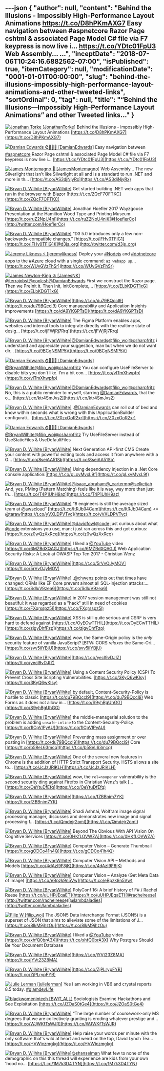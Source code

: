 ---json
{
  "author": null,
  "content": "Behind the Illusions - Impossibly High-Performance Layout Animations https://t.co/D8hPKmAXG7 Easy navigation between #aspnetcore Razor Page cshtml &amp; associated Page Model C# file via F7 keypress is now live i… https://t.co/YDtc01FpU3 Web Assembly... ...",
  "inceptDate": "2018-07-06T10:24:16.6882562-07:00",
  "isPublished": true,
  "itemCategory": null,
  "modificationDate": "0001-01-01T00:00:00",
  "slug": "behind-the-illusions-impossibly-high-performance-layout-animations-and-other-tweeted-links",
  "sortOrdinal": 0,
  "tag": null,
  "title": "“Behind the Illusions—Impossibly High-Performance Layout Animations” and other Tweeted links…"
}
---

[<img alt="Jonathan Torke [JonathanTorke]" src="https://songhay.blob.core.windows.net/shared-social-twitter/JonathanTorke.jpg">](https://t.co/AqIi91NbiM "Jonathan Torke [JonathanTorke]") Behind the Illusions - Impossibly High-Performance Layout Animations [https://t.co/D8hPKmAXG7](https://t.co/D8hPKmAXG7)

[<img alt="Damian Edwards ⌚🥃👟💕 [DamianEdwards]" src="https://songhay.blob.core.windows.net/shared-social-twitter/DamianEdwards.jpg">](https://t.co/u0gR39330K "Damian Edwards ⌚🥃👟💕 [DamianEdwards]") Easy navigation between [#aspnetcore](http://twitter.com/search?q=%23aspnetcore) Razor Page cshtml &amp; associated Page Model C# file via F7 keypress is now live i… [https://t.co/YDtc01FpU3](https://t.co/YDtc01FpU3)

[<img alt="James Montemagno 🙈 [JamesMontemagno]" src="https://songhay.blob.core.windows.net/shared-social-twitter/JamesMontemagno.jpg">](https://t.co/5USXLfbaf4 "James Montemagno 🙈 [JamesMontemagno]") Web Assembly... The new Silverlight that isn't like Silverlight at all and is a standard to run .NET and more in th… [https://t.co/AS3djNjyRx](https://t.co/AS3djNjyRx)

[<img alt="Bryan D. Wilhite [BryanWilhite]" src="https://songhay.blob.core.windows.net/shared-social-twitter/BryanWilhite.jpeg">](http://t.co/UNdqV0Z1zz "Bryan D. Wilhite [BryanWilhite]") Get started building .NET web apps that run in the browser with Blazor [https://t.co/ZQcF7OFTKC](https://t.co/ZQcF7OFTKC)

[<img alt="Bryan D. Wilhite [BryanWilhite]" src="https://songhay.blob.core.windows.net/shared-social-twitter/BryanWilhite.jpeg">](http://t.co/UNdqV0Z1zz "Bryan D. Wilhite [BryanWilhite]") Jonathan Hoefler 2017 Wayzgoose Presentation at the Hamilton Wood Type and Printing Museum [https://t.co/ruZ2NpU4ni](https://t.co/ruZ2NpU4ni)[@HoeflerCo](http://twitter.com/HoeflerCo)

[<img alt="Bryan D. Wilhite [BryanWilhite]" src="https://songhay.blob.core.windows.net/shared-social-twitter/BryanWilhite.jpeg">](http://t.co/UNdqV0Z1zz "Bryan D. Wilhite [BryanWilhite]") “D3 5.0 introduces only a few non-backwards-compatible changes.” [https://t.co/IFHv0TFiG1](https://t.co/IFHv0TFiG1)[@d3js_org](http://twitter.com/d3js_org)

[<img alt="Jeremy Likness ⚡️ [jeremylikness]" src="https://songhay.blob.core.windows.net/shared-social-twitter/jeremylikness.jpg">](https://t.co/IbLCTBQJ41 "Jeremy Likness ⚡️ [jeremylikness]") Deploy your [#Nodejs](http://twitter.com/search?q=%23Nodejs) and [#dotnetcore](http://twitter.com/search?q=%23dotnetcore) apps to the [#Azure](http://twitter.com/search?q=%23Azure) cloud with a single command: `az webapp up`… [https://t.co/WUvGVzFhSr](https://t.co/WUvGVzFhSr)

[<img alt="James Newton-King ♔ [JamesNK]" src="https://songhay.blob.core.windows.net/shared-social-twitter/JamesNK.jpeg">](http://t.co/NT5azIWwVG "James Newton-King ♔ [JamesNK]")[@terrajobst](http://twitter.com/terrajobst)[@coolcsh](http://twitter.com/coolcsh)[@DamianEdwards](http://twitter.com/DamianEdwards) First we construct the Razor page. Then we PreInit it. Then Init, InitComplete,… [https://t.co/ELbKDGT1xG](https://t.co/ELbKDGT1xG)

[<img alt="Bryan D. Wilhite [BryanWilhite]" src="https://songhay.blob.core.windows.net/shared-social-twitter/BryanWilhite.jpeg">](http://t.co/UNdqV0Z1zz "Bryan D. Wilhite [BryanWilhite]")[https://t.co/du79BQccl9](https://t.co/du79BQccl9) Core manageability and Application Insights improvements [https://t.co/dA9YKGPTsD](https://t.co/dA9YKGPTsD)

[<img alt="Bryan D. Wilhite [BryanWilhite]" src="https://songhay.blob.core.windows.net/shared-social-twitter/BryanWilhite.jpeg">](http://t.co/UNdqV0Z1zz "Bryan D. Wilhite [BryanWilhite]") The Figma Platform enables apps, websites and internal tools to integrate directly with the realtime state of desig… [https://t.co/jFWjRj7Rrq](https://t.co/jFWjRj7Rrq)

[<img alt="Bryan D. Wilhite [BryanWilhite]" src="https://songhay.blob.core.windows.net/shared-social-twitter/BryanWilhite.jpeg">](http://t.co/UNdqV0Z1zz "Bryan D. Wilhite [BryanWilhite]")[@DamianEdwards](http://twitter.com/DamianEdwards)[@filip_woj](http://twitter.com/filip_woj)[@csharpfritz](http://twitter.com/csharpfritz) i understand and appreciate your suggestion, man but when we do not want dir… [https://t.co/9BCgNSMP5V](https://t.co/9BCgNSMP5V)

[<img alt="Damian Edwards ⌚🥃👟💕 [DamianEdwards]" src="https://songhay.blob.core.windows.net/shared-social-twitter/DamianEdwards.jpg">](https://t.co/u0gR39330K "Damian Edwards ⌚🥃👟💕 [DamianEdwards]")[@BryanWilhite](http://twitter.com/BryanWilhite)[@filip_woj](http://twitter.com/filip_woj)[@csharpfritz](http://twitter.com/csharpfritz) You can configure UseFileServer to disable bits you don't like. I'm a bit con… [https://t.co/vlTmXhwpfp](https://t.co/vlTmXhwpfp)

[<img alt="Bryan D. Wilhite [BryanWilhite]" src="https://songhay.blob.core.windows.net/shared-social-twitter/BryanWilhite.jpeg">](http://t.co/UNdqV0Z1zz "Bryan D. Wilhite [BryanWilhite]")[@DamianEdwards](http://twitter.com/DamianEdwards)[@filip_woj](http://twitter.com/filip_woj)[@csharpfritz](http://twitter.com/csharpfritz) No, this is a public reminder to myself, starring [@DamianEdwards](http://twitter.com/DamianEdwards), that the o… [https://t.co/ktr4SmJvs2](https://t.co/ktr4SmJvs2)

[<img alt="Bryan D. Wilhite [BryanWilhite]" src="https://songhay.blob.core.windows.net/shared-social-twitter/BryanWilhite.jpeg">](http://t.co/UNdqV0Z1zz "Bryan D. Wilhite [BryanWilhite]") .[@DamianEdwards](http://twitter.com/DamianEdwards) can roll out of bed and know within seconds what is wrong with this IApplicationBuilder configurati… [https://t.co/Z0zxOoR2xr](https://t.co/Z0zxOoR2xr)

[<img alt="Damian Edwards ⌚🥃👟💕 [DamianEdwards]" src="https://songhay.blob.core.windows.net/shared-social-twitter/DamianEdwards.jpg">](https://t.co/u0gR39330K "Damian Edwards ⌚🥃👟💕 [DamianEdwards]")[@BryanWilhite](http://twitter.com/BryanWilhite)[@filip_woj](http://twitter.com/filip_woj)[@csharpfritz](http://twitter.com/csharpfritz) Try UseFileServer instead of UseStaticFiles &amp; UseDefaultFiles

[<img alt="Bryan D. Wilhite [BryanWilhite]" src="https://songhay.blob.core.windows.net/shared-social-twitter/BryanWilhite.jpeg">](http://t.co/UNdqV0Z1zz "Bryan D. Wilhite [BryanWilhite]") Next Generation API-first CMS Create your content with powerful editing tools and access it from anywhere with a G… [https://t.co/8seiAA51Sb](https://t.co/8seiAA51Sb)

[<img alt="Bryan D. Wilhite [BryanWilhite]" src="https://songhay.blob.core.windows.net/shared-social-twitter/BryanWilhite.jpeg">](http://t.co/UNdqV0Z1zz "Bryan D. Wilhite [BryanWilhite]") Using dependency injection in a .Net Core console application:[https://t.co/pLxvMvxL9f](https://t.co/pLxvMvxL9f)

[<img alt="Bryan D. Wilhite [BryanWilhite]" src="https://songhay.blob.core.windows.net/shared-social-twitter/BryanWilhite.jpeg">](http://t.co/UNdqV0Z1zz "Bryan D. Wilhite [BryanWilhite]")[@isaac_abraham](http://twitter.com/isaac_abraham)[@_cartermp](http://twitter.com/_cartermp)[@selketjah](http://twitter.com/selketjah) And, yes, PMing (Pattern Matching) feels like it is way, way more than just th… [https://t.co/T4P1UhH9az](https://t.co/T4P1UhH9az)

[<img alt="Bryan D. Wilhite [BryanWilhite]" src="https://songhay.blob.core.windows.net/shared-social-twitter/BryanWilhite.jpeg">](http://t.co/UNdqV0Z1zz "Bryan D. Wilhite [BryanWilhite]") “8 engineers is still the average sized team at [@awscloud](http://twitter.com/awscloud)” [https://t.co/ItRJb04Cam](https://t.co/ItRJb04Cam) &lt;= [@taraw](http://twitter.com/taraw)[https://t.co/yVXLDPVTvc](https://t.co/yVXLDPVTvc)

[<img alt="Bryan D. Wilhite [BryanWilhite]" src="https://songhay.blob.core.windows.net/shared-social-twitter/BryanWilhite.jpeg">](http://t.co/UNdqV0Z1zz "Bryan D. Wilhite [BryanWilhite]")[@davidfowl](http://twitter.com/davidfowl)[@code](http://twitter.com/code) just curious about what [@code](http://twitter.com/code) extensions you use, man; i just ran across this and got curious: [https://t.co/z0wQzXxRcq](https://t.co/z0wQzXxRcq)

[<img alt="Bryan D. Wilhite [BryanWilhite]" src="https://songhay.blob.core.windows.net/shared-social-twitter/BryanWilhite.jpeg">](http://t.co/UNdqV0Z1zz "Bryan D. Wilhite [BryanWilhite]") I liked a [@YouTube](http://twitter.com/YouTube) video [https://t.co/6MZBdXQAGJ](https://t.co/6MZBdXQAGJ) Web Application Security Risks: A Look at OWASP Top Ten 2017 - Christian Wenz

[<img alt="Bryan D. Wilhite [BryanWilhite]" src="https://songhay.blob.core.windows.net/shared-social-twitter/BryanWilhite.jpeg">](http://t.co/UNdqV0Z1zz "Bryan D. Wilhite [BryanWilhite]")[https://t.co/5rVvOJyMOV](https://t.co/5rVvOJyMOV)

[<img alt="Bryan D. Wilhite [BryanWilhite]" src="https://songhay.blob.core.windows.net/shared-social-twitter/BryanWilhite.jpeg">](http://t.co/UNdqV0Z1zz "Bryan D. Wilhite [BryanWilhite]") .[@chwenz](http://twitter.com/chwenz) points out that times have changed: ORMs like EF Core prevent almost all SQL-injection attacks:… [https://t.co/SdluV9zea6](https://t.co/SdluV9zea6)

[<img alt="Bryan D. Wilhite [BryanWilhite]" src="https://songhay.blob.core.windows.net/shared-social-twitter/BryanWilhite.jpeg">](http://t.co/UNdqV0Z1zz "Bryan D. Wilhite [BryanWilhite]") in 2017 session management was still not beautiful: it was regarded as a "hack" still in need of cookies [https://t.co/FXqrsspz5l](https://t.co/FXqrsspz5l)

[<img alt="Bryan D. Wilhite [BryanWilhite]" src="https://songhay.blob.core.windows.net/shared-social-twitter/BryanWilhite.jpeg">](http://t.co/UNdqV0Z1zz "Bryan D. Wilhite [BryanWilhite]") XSS is still quite serious and CSRF is very hard to defend against [https://t.co/OyECwTTHlL](https://t.co/OyECwTTHlL)[https://t.co/zigvDhfFzp](https://t.co/zigvDhfFzp)

[<img alt="Bryan D. Wilhite [BryanWilhite]" src="https://songhay.blob.core.windows.net/shared-social-twitter/BryanWilhite.jpeg">](http://t.co/UNdqV0Z1zz "Bryan D. Wilhite [BryanWilhite]") wow, the Same-Origin policy is the _only_ security feature of vanilla JavaScript? [BTW: CORS _relaxes_ the Same-Ori… [https://t.co/svv5ilYBjU](https://t.co/svv5ilYBjU)

[<img alt="Bryan D. Wilhite [BryanWilhite]" src="https://songhay.blob.core.windows.net/shared-social-twitter/BryanWilhite.jpeg">](http://t.co/UNdqV0Z1zz "Bryan D. Wilhite [BryanWilhite]")[https://t.co/yecl9vDJIZ](https://t.co/yecl9vDJIZ)

[<img alt="Bryan D. Wilhite [BryanWilhite]" src="https://songhay.blob.core.windows.net/shared-social-twitter/BryanWilhite.jpeg">](http://t.co/UNdqV0Z1zz "Bryan D. Wilhite [BryanWilhite]") Using a Content Security Policy (CSP) To Prevent Cross Site Scripting Vulnerabilities. [https://t.co/3KyQ6wKlsy](https://t.co/3KyQ6wKlsy)

[<img alt="Bryan D. Wilhite [BryanWilhite]" src="https://songhay.blob.core.windows.net/shared-social-twitter/BryanWilhite.jpeg">](http://t.co/UNdqV0Z1zz "Bryan D. Wilhite [BryanWilhite]") by default, Content-Security-Policy is hostile to classic [https://t.co/du79BQccl9](https://t.co/du79BQccl9) Web Forms as it does not allow in… [https://t.co/S9yhBgUhGG](https://t.co/S9yhBgUhGG)

[<img alt="Bryan D. Wilhite [BryanWilhite]" src="https://songhay.blob.core.windows.net/shared-social-twitter/BryanWilhite.jpeg">](http://t.co/UNdqV0Z1zz "Bryan D. Wilhite [BryanWilhite]") the middle-managerial solution to the problem is adding `unsafe-inline` to the Content-Security-Policy: [https://t.co/1ICpVIPyAU](https://t.co/1ICpVIPyAU)

[<img alt="Bryan D. Wilhite [BryanWilhite]" src="https://songhay.blob.core.windows.net/shared-social-twitter/BryanWilhite.jpeg">](http://t.co/UNdqV0Z1zz "Bryan D. Wilhite [BryanWilhite]") Preventing mass assignment or over posting in [https://t.co/du79BQccl9](https://t.co/du79BQccl9) Core [https://t.co/b58eL63mcq](https://t.co/b58eL63mcq)

[<img alt="Bryan D. Wilhite [BryanWilhite]" src="https://songhay.blob.core.windows.net/shared-social-twitter/BryanWilhite.jpeg">](http://t.co/UNdqV0Z1zz "Bryan D. Wilhite [BryanWilhite]") One of the several new features in Chrome is the addition of HTTP Strict Transport Security. HSTS allows a site to… [https://t.co/JcJzJRlKLH](https://t.co/JcJzJRlKLH)

[<img alt="Bryan D. Wilhite [BryanWilhite]" src="https://songhay.blob.core.windows.net/shared-social-twitter/BryanWilhite.jpeg">](http://t.co/UNdqV0Z1zz "Bryan D. Wilhite [BryanWilhite]") wow, the `rel=noopener` vulnerability is the _second_ security ding against Firefox in Christian Wenz's talk [… [https://t.co/OeYtuDfEfq](https://t.co/OeYtuDfEfq)

[<img alt="Bryan D. Wilhite [BryanWilhite]" src="https://songhay.blob.core.windows.net/shared-social-twitter/BryanWilhite.jpeg">](http://t.co/UNdqV0Z1zz "Bryan D. Wilhite [BryanWilhite]")[https://t.co/fZBBnim7YK](https://t.co/fZBBnim7YK)

[<img alt="Bryan D. Wilhite [BryanWilhite]" src="https://songhay.blob.core.windows.net/shared-social-twitter/BryanWilhite.jpeg">](http://t.co/UNdqV0Z1zz "Bryan D. Wilhite [BryanWilhite]") Shadi Ashnai, Wolfram image signal processing manager, discusses and demonstrates new image and signal processing f… [https://t.co/Qmdejr2omI](https://t.co/Qmdejr2omI)

[<img alt="Bryan D. Wilhite [BryanWilhite]" src="https://songhay.blob.core.windows.net/shared-social-twitter/BryanWilhite.jpeg">](http://t.co/UNdqV0Z1zz "Bryan D. Wilhite [BryanWilhite]") Beyond The Obvious With API Vision On Cognitive Services [https://t.co/0HKfLOVWZA](https://t.co/0HKfLOVWZA)

[<img alt="Bryan D. Wilhite [BryanWilhite]" src="https://songhay.blob.core.windows.net/shared-social-twitter/BryanWilhite.jpeg">](http://t.co/UNdqV0Z1zz "Bryan D. Wilhite [BryanWilhite]") Computer Vision – Generate Thumbnail [https://t.co/gODCo41h4Q](https://t.co/gODCo41h4Q)

[<img alt="Bryan D. Wilhite [BryanWilhite]" src="https://songhay.blob.core.windows.net/shared-social-twitter/BryanWilhite.jpeg">](http://t.co/UNdqV0Z1zz "Bryan D. Wilhite [BryanWilhite]") Computer Vision API – Methods and Models [https://t.co/4dAzI9F8jK](https://t.co/4dAzI9F8jK)

[<img alt="Bryan D. Wilhite [BryanWilhite]" src="https://songhay.blob.core.windows.net/shared-social-twitter/BryanWilhite.jpeg">](http://t.co/UNdqV0Z1zz "Bryan D. Wilhite [BryanWilhite]") Computer Vision – Analyze (Get Meta Data of Image) [https://t.co/eBpzk9n5Vw](https://t.co/eBpzk9n5Vw)

[<img alt="Bryan D. Wilhite [BryanWilhite]" src="https://songhay.blob.core.windows.net/shared-social-twitter/BryanWilhite.jpeg">](http://t.co/UNdqV0Z1zz "Bryan D. Wilhite [BryanWilhite]") PolyConf 16: A brief history of F# / Rachel Reese [https://t.co/uUHPJEqaET](https://t.co/uUHPJEqaET)[@rachelreese](http://twitter.com/rachelreese)[@lambdaladies](http://twitter.com/lambdaladies)

[<img alt="Filip W [filip_woj]" src="https://songhay.blob.core.windows.net/shared-social-twitter/filip_woj.jpg">](http://t.co/VCkinoHijZ "Filip W [filip_woj]") The JSON5 Data Interchange Format (JSON5) is a superset of JSON that aims to alleviate some of the limitations of J… [https://t.co/8lkM9jhzOu](https://t.co/8lkM9jhzOu)

[<img alt="Bryan D. Wilhite [BryanWilhite]" src="https://songhay.blob.core.windows.net/shared-social-twitter/BryanWilhite.jpeg">](http://t.co/UNdqV0Z1zz "Bryan D. Wilhite [BryanWilhite]") I liked a [@YouTube](http://twitter.com/YouTube) video [https://t.co/xhfQ0brA3X](https://t.co/xhfQ0brA3X) Why Postgres Should Be Your Document Database

[<img alt="Bryan D. Wilhite [BryanWilhite]" src="https://songhay.blob.core.windows.net/shared-social-twitter/BryanWilhite.jpeg">](http://t.co/UNdqV0Z1zz "Bryan D. Wilhite [BryanWilhite]")[https://t.co/jYVt23Z8MA](https://t.co/jYVt23Z8MA)

[<img alt="Bryan D. Wilhite [BryanWilhite]" src="https://songhay.blob.core.windows.net/shared-social-twitter/BryanWilhite.jpeg">](http://t.co/UNdqV0Z1zz "Bryan D. Wilhite [BryanWilhite]")[https://t.co/ZjPLrypFYB](https://t.co/ZjPLrypFYB)

[<img alt="Julie Lerman [julielerman]" src="https://songhay.blob.core.windows.net/shared-social-twitter/julielerman.jpeg">](https://t.co/gBUhMHLXgK "Julie Lerman [julielerman]") Yes I am working in VB6 and crystal reports 8.5 today. [#glamdevLife](http://twitter.com/search?q=%23glamdevLife)

[<img alt="blackwomenintech [BWiT_ALL]" src="https://songhay.blob.core.windows.net/shared-social-twitter/BWiT_ALL.jpeg">](https://t.co/Z1JeN5MH6T "blackwomenintech [BWiT_ALL]") Sociologists Examine Hackathons and See Exploitation [https://t.co/JZOaS0tGe4](https://t.co/JZOaS0tGe4)

[<img alt="Bryan D. Wilhite [BryanWilhite]" src="https://songhay.blob.core.windows.net/shared-social-twitter/BryanWilhite.jpeg">](http://t.co/UNdqV0Z1zz "Bryan D. Wilhite [BryanWilhite]") “The large number of coursework-only MS degrees that we are collectively granting is eroding whatever prestige and… [https://t.co/WJWKfTsWJR](https://t.co/WJWKfTsWJR)

[<img alt="Bryan D. Wilhite [BryanWilhite]" src="https://songhay.blob.core.windows.net/shared-social-twitter/BryanWilhite.jpeg">](http://t.co/UNdqV0Z1zz "Bryan D. Wilhite [BryanWilhite]") Help raise your words per minute with the only software that's wild at heart and weird on the top, David Lynch Tea… [https://t.co/HVWiczmgkg](https://t.co/HVWiczmgkg)

[<img alt="Bryan D. Wilhite [BryanWilhite]" src="https://songhay.blob.core.windows.net/shared-social-twitter/BryanWilhite.jpeg">](http://t.co/UNdqV0Z1zz "Bryan D. Wilhite [BryanWilhite]")[@shanselman](http://twitter.com/shanselman) What few to none of the demographic on this this thread will experience are kids from your own 'hood no… [https://t.co/1M7k3D4TYN](https://t.co/1M7k3D4TYN)
